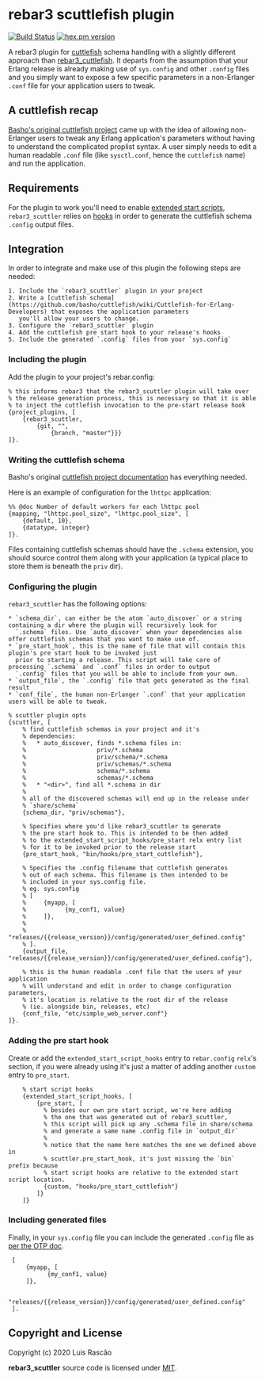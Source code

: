 rebar3 scuttlefish plugin
=====

[![Build Status]()](https://travis-ci.org/lrascao/rebar3_appup_plugin)
[![hex.pm version]()](https://hex.pm/packages/rebar3_appup_plugin)

A rebar3 plugin for [cuttlefish](https://github.com/Kyorai/cuttlefish) schema handling with a slightly different approach than [rebar3_cuttlefish](https://github.com/vernemq/rebar3_cuttlefish).
It departs from the assumption that your Erlang release is already making use of `sys.config` and other `.config` files and you simply want to expose a few specific parameters
in a non-Erlanger `.conf` file for your application users to tweak. 

A cuttlefish recap
-----

[Basho's original cuttlefish project](https://github.com/basho/cuttlefish) came up with the idea of allowing non-Erlanger users to tweak any Erlang application's parameters without
having to understand the complicated proplist syntax. A user simply needs to edit a human readable `.conf` file (like `sysctl.conf`, hence the `cuttlefish` name) and run the application.

Requirements
-----

For the plugin to work you'll need to enable [extended start scripts](http://rebar3.org/docs/deployment/releases/#extended-start-script), `rebar3_scuttler` relies on
[hooks](http://rebar3.org/docs/deployment/releases/#hooks) in order to generate the cuttlefish schema `.config` output files.
    
Integration
-----
    
In order to integrate and make use of this plugin the following steps are needed:

    1. Include the `rebar3_scuttler` plugin in your project
    2. Write a [cuttlefish schema](https://github.com/basho/cuttlefish/wiki/Cuttlefish-for-Erlang-Developers) that exposes the application parameters
       you'll allow your users to change.
    3. Configure the `rebar3_scuttler` plugin
    4. Add the cuttlefish pre start hook to your release's hooks
    5. Include the generated `.config` files from your `sys.config`

### Including the plugin

Add the plugin to your project's rebar.config:

```
% this informs rebar3 that the rebar3_scuttler plugin will take over
% the release generation process, this is necessary so that it is able
% to inject the cuttlefish invocation to the pre-start release hook
{project_plugins, [
    {rebar3_scuttler,
        {git, "",
            {branch, "master"}}}
]}.
```

### Writing the cuttlefish schema

Basho's original [cuttlefish project documentation](https://github.com/basho/cuttlefish/wiki/Cuttlefish-for-Erlang-Developers) has everything needed.

Here is an example of configuration for the `lhttpc` application:

```
%% @doc Number of default workers for each lhttpc pool
{mapping, "lhttpc.pool_size", "lhttpc.pool_size", [
    {default, 10},
    {datatype, integer}
]}.
```

Files containing cuttlefish schemas should have the `.schema` extension, you should source control them along with your application
(a typical place to store them is beneath the `priv` dir).

### Configuring the plugin

`rebar3_scuttler` has the following options:

    * `schema_dir`, can either be the atom `auto_discover` or a string containing a dir where the plugin will recursively look for
      `.schema` files. Use `auto_discover` when your dependencies also offer cuttlefish schemas that you want to make use of.
    * `pre_start_hook`, this is the name of file that will contain this plugin's pre start hook to be invoked just
      prior to starting a release. This script will take care of processing `.schema` and `.conf` files in order to output
      `.config` files that you will be able to include from your own.
    * `output_file`, the `.config` file that gets generated as the final result
    * `conf_file`, the human non-Erlanger `.conf` that your application users will be able to tweak.

```
% scuttler plugin opts
{scuttler, [
    % find cuttlefish schemas in your project and it's
    % dependencies:
    %   * auto_discover, finds *.schema files in:
    %                    priv/*.schema
    %                    priv/schema/*.schema
    %                    priv/schemas/*.schema
    %                    schema/*.schema
    %                    schemas/*.schema
    %   * "<dir>", find all *.schema in dir
    %
    % all of the discovered schemas will end up in the release under
    % `share/schema`
    {schema_dir, "priv/schemas"},

    % Specifies where you'd like rebar3_scuttler to generate
    % the pre start hook to. This is intended to be then added
    % to the extended_start_script_hooks/pre_start relx entry list
    % for it to be invoked prior to the release start
    {pre_start_hook, "bin/hooks/pre_start_cuttlefish"},

    % Specifies the .config filename that cuttlefish generates
    % out of each schema. This filename is then intended to be
    % included in your sys.config file.
    % eg. sys.config
    % [
    %     {myapp, [
    %           {my_conf1, value}
    %     ]},
    %
    %     "releases/{{release_version}}/config/generated/user_defined.config"
    % ].
    {output_file, "releases/{{release_version}}/config/generated/user_defined.config"},

    % this is the human readable .conf file that the users of your application
    % will understand and edit in order to change configuration parameters,
    % it's location is relative to the root dir of the release
    % (ie. alongside bin, releases, etc)
    {conf_file, "etc/simple_web_server.conf"}
]}.
```

### Adding the pre start hook

Create or add the `extended_start_script_hooks` entry to `rebar.config` `relx`'s section, if you were already
using it's just a matter of adding another `custom` entry to `pre_start`.

```
    % start script hooks
    {extended_start_script_hooks, [
        {pre_start, [
          % besides our own pre start script, we're here adding
          % the one that was generated out of rebar3_scuttler,
          % this script will pick up any .schema file in share/schema
          % and generate a same name .config file in `output_dir`
          %
          % notice that the name here matches the one we defined above in
          % scuttler.pre_start_hook, it's just missing the `bin` prefix because
          % start script hooks are relative to the extended start script location.
          {custom, "hooks/pre_start_cuttlefish"}
        ]}
    ]}
```

### Including generated files

Finally, in your `sys.config` file you can include the generated `.config` file as [per the OTP doc](https://erlang.org/doc/man/config.html).

```
 [
     {myapp, [
           {my_conf1, value}
     ]},

     "releases/{{release_version}}/config/generated/user_defined.config"
 ].
```

Copyright and License
-----

Copyright (c) 2020 Luis Rascão

**rebar3_scuttler** source code is licensed under [MIT](LICENSE).
